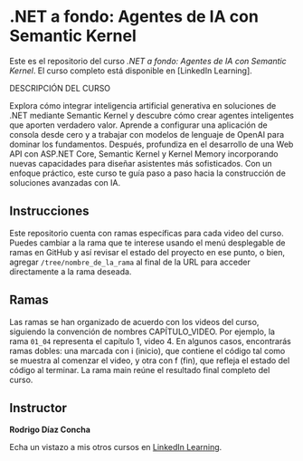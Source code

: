 # .NET a fondo: Agentes de IA con Semantic Kernel

Este es el repositorio del curso *.NET a fondo: Agentes de IA con Semantic Kernel*. El curso completo está disponible en [LinkedIn Learning].

DESCRIPCIÓN DEL CURSO

Explora cómo integrar inteligencia artificial generativa en soluciones de .NET mediante Semantic Kernel y descubre cómo crear agentes inteligentes que aporten verdadero valor. Aprende a configurar una aplicación de consola desde cero y a trabajar con modelos de lenguaje de OpenAI para dominar los fundamentos. Después, profundiza en el desarrollo de una Web API con ASP.NET Core, Semantic Kernel y Kernel Memory incorporando nuevas capacidades para diseñar asistentes más sofisticados. Con un enfoque práctico, este curso te guía paso a paso hacia la construcción de soluciones avanzadas con IA.

## Instrucciones

Este repositorio cuenta con ramas específicas para cada video del curso. Puedes cambiar a la rama que te interese usando el menú desplegable de ramas en GitHub y así revisar el estado del proyecto en ese punto, o bien, agregar `/tree/nombre_de_la_rama` al final de la URL para acceder directamente a la rama deseada.

## Ramas

Las ramas se han organizado de acuerdo con los videos del curso, siguiendo la convención de nombres CAPÍTULO_VIDEO. Por ejemplo, la rama `01_04` representa el capítulo 1, video 4. En algunos casos, encontrarás ramas dobles: una marcada con i (inicio), que contiene el código tal como se muestra al comenzar el video, y otra con f (fin), que refleja el estado del código al terminar. La rama main reúne el resultado final completo del curso.

## Instructor

**Rodrigo Díaz Concha**

Echa un vistazo a mis otros cursos en [LinkedIn Learning](https://www.linkedin.com/learning/instructors/rodrigo-diaz-concha).

[lil-course-url]: https://www.linkedin.com/learning/dot-net-a-fondo-agentes-de-ia-con-semantic-kernel

